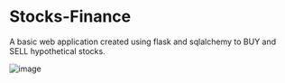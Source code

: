 # Stocks-Finance

A basic web application created using flask and sqlalchemy to BUY and SELL hypothetical stocks. 

![image](https://user-images.githubusercontent.com/19310512/37300922-37055f5c-264d-11e8-9f65-54101382ed15.png)
